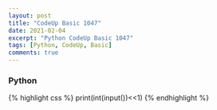 ```yaml
---
layout: post
title: "CodeUp Basic 1047"
date: 2021-02-04
excerpt: "Python CodeUp Basic 1047"
tags: [Python, CodeUp, Basic]
comments: true
---
```


### Python
{% highlight css %}
print(int(input())<<1)
{% endhighlight %}
